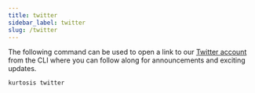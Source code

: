 ```yaml
---
title: twitter
sidebar_label: twitter
slug: /twitter
---
```


The following command can be used to open a link to our [Twitter account](https://twitter.com/KurtosisTech) from the CLI where you can follow along for announcements and exciting updates.

```bash
kurtosis twitter
```
